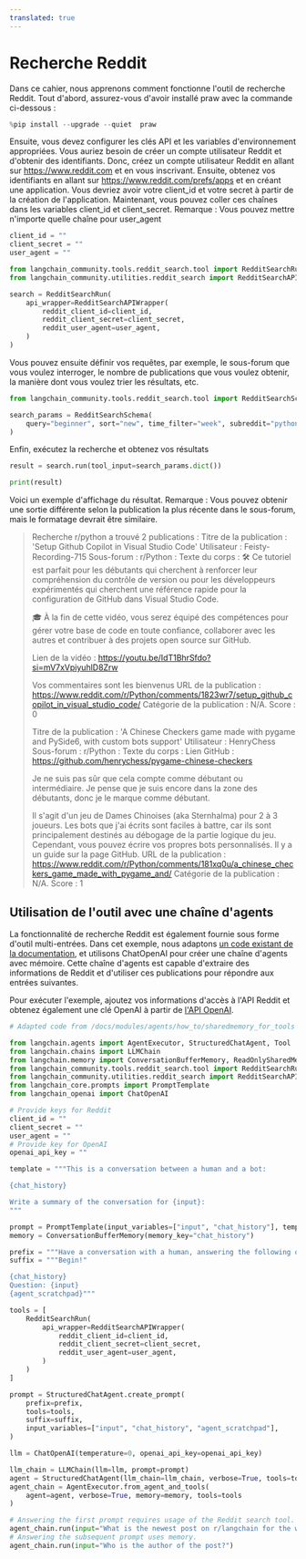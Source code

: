 ```yaml
---
translated: true
---
```


# Recherche Reddit

Dans ce cahier, nous apprenons comment fonctionne l'outil de recherche Reddit.
Tout d'abord, assurez-vous d'avoir installé praw avec la commande ci-dessous :

```python
%pip install --upgrade --quiet  praw
```

Ensuite, vous devez configurer les clés API et les variables d'environnement appropriées. Vous auriez besoin de créer un compte utilisateur Reddit et d'obtenir des identifiants. Donc, créez un compte utilisateur Reddit en allant sur https://www.reddit.com et en vous inscrivant.
Ensuite, obtenez vos identifiants en allant sur https://www.reddit.com/prefs/apps et en créant une application.
Vous devriez avoir votre client_id et votre secret à partir de la création de l'application. Maintenant, vous pouvez coller ces chaînes dans les variables client_id et client_secret.
Remarque : Vous pouvez mettre n'importe quelle chaîne pour user_agent

```python
client_id = ""
client_secret = ""
user_agent = ""
```

```python
from langchain_community.tools.reddit_search.tool import RedditSearchRun
from langchain_community.utilities.reddit_search import RedditSearchAPIWrapper

search = RedditSearchRun(
    api_wrapper=RedditSearchAPIWrapper(
        reddit_client_id=client_id,
        reddit_client_secret=client_secret,
        reddit_user_agent=user_agent,
    )
)
```

Vous pouvez ensuite définir vos requêtes, par exemple, le sous-forum que vous voulez interroger, le nombre de publications que vous voulez obtenir, la manière dont vous voulez trier les résultats, etc.

```python
from langchain_community.tools.reddit_search.tool import RedditSearchSchema

search_params = RedditSearchSchema(
    query="beginner", sort="new", time_filter="week", subreddit="python", limit="2"
)
```

Enfin, exécutez la recherche et obtenez vos résultats

```python
result = search.run(tool_input=search_params.dict())
```

```python
print(result)
```

Voici un exemple d'affichage du résultat.
Remarque : Vous pouvez obtenir une sortie différente selon la publication la plus récente dans le sous-forum, mais le formatage devrait être similaire.

> Recherche r/python a trouvé 2 publications :
> Titre de la publication : 'Setup Github Copilot in Visual Studio Code'
> Utilisateur : Feisty-Recording-715
> Sous-forum : r/Python :
>                     Texte du corps : 🛠️ Ce tutoriel est parfait pour les débutants qui cherchent à renforcer leur compréhension du contrôle de version ou pour les développeurs expérimentés qui cherchent une référence rapide pour la configuration de GitHub dans Visual Studio Code.
>
>🎓 À la fin de cette vidéo, vous serez équipé des compétences pour gérer votre base de code en toute confiance, collaborer avec les autres et contribuer à des projets open source sur GitHub.
>
>
>Lien de la vidéo : https://youtu.be/IdT1BhrSfdo?si=mV7xVpiyuhlD8Zrw
>
>Vos commentaires sont les bienvenus
>                     URL de la publication : https://www.reddit.com/r/Python/comments/1823wr7/setup_github_copilot_in_visual_studio_code/
>                     Catégorie de la publication : N/A.
>                     Score : 0
>
>Titre de la publication : 'A Chinese Checkers game made with pygame and PySide6, with custom bots support'
>Utilisateur : HenryChess
>Sous-forum : r/Python :
>                     Texte du corps : Lien GitHub : https://github.com/henrychess/pygame-chinese-checkers
>
>Je ne suis pas sûr que cela compte comme débutant ou intermédiaire. Je pense que je suis encore dans la zone des débutants, donc je le marque comme débutant.
>
>Il s'agit d'un jeu de Dames Chinoises (aka Sternhalma) pour 2 à 3 joueurs. Les bots que j'ai écrits sont faciles à battre, car ils sont principalement destinés au débogage de la partie logique du jeu. Cependant, vous pouvez écrire vos propres bots personnalisés. Il y a un guide sur la page GitHub.
>                     URL de la publication : https://www.reddit.com/r/Python/comments/181xq0u/a_chinese_checkers_game_made_with_pygame_and/
>                     Catégorie de la publication : N/A.
>                     Score : 1

## Utilisation de l'outil avec une chaîne d'agents

La fonctionnalité de recherche Reddit est également fournie sous forme d'outil multi-entrées. Dans cet exemple, nous adaptons [un code existant de la documentation](/docs/modules/memory/agent_with_memory), et utilisons ChatOpenAI pour créer une chaîne d'agents avec mémoire. Cette chaîne d'agents est capable d'extraire des informations de Reddit et d'utiliser ces publications pour répondre aux entrées suivantes.

Pour exécuter l'exemple, ajoutez vos informations d'accès à l'API Reddit et obtenez également une clé OpenAI à partir de [l'API OpenAI](https://help.openai.com/en/articles/4936850-where-do-i-find-my-api-key).

```python
# Adapted code from /docs/modules/agents/how_to/sharedmemory_for_tools

from langchain.agents import AgentExecutor, StructuredChatAgent, Tool
from langchain.chains import LLMChain
from langchain.memory import ConversationBufferMemory, ReadOnlySharedMemory
from langchain_community.tools.reddit_search.tool import RedditSearchRun
from langchain_community.utilities.reddit_search import RedditSearchAPIWrapper
from langchain_core.prompts import PromptTemplate
from langchain_openai import ChatOpenAI

# Provide keys for Reddit
client_id = ""
client_secret = ""
user_agent = ""
# Provide key for OpenAI
openai_api_key = ""

template = """This is a conversation between a human and a bot:

{chat_history}

Write a summary of the conversation for {input}:
"""

prompt = PromptTemplate(input_variables=["input", "chat_history"], template=template)
memory = ConversationBufferMemory(memory_key="chat_history")

prefix = """Have a conversation with a human, answering the following questions as best you can. You have access to the following tools:"""
suffix = """Begin!"

{chat_history}
Question: {input}
{agent_scratchpad}"""

tools = [
    RedditSearchRun(
        api_wrapper=RedditSearchAPIWrapper(
            reddit_client_id=client_id,
            reddit_client_secret=client_secret,
            reddit_user_agent=user_agent,
        )
    )
]

prompt = StructuredChatAgent.create_prompt(
    prefix=prefix,
    tools=tools,
    suffix=suffix,
    input_variables=["input", "chat_history", "agent_scratchpad"],
)

llm = ChatOpenAI(temperature=0, openai_api_key=openai_api_key)

llm_chain = LLMChain(llm=llm, prompt=prompt)
agent = StructuredChatAgent(llm_chain=llm_chain, verbose=True, tools=tools)
agent_chain = AgentExecutor.from_agent_and_tools(
    agent=agent, verbose=True, memory=memory, tools=tools
)

# Answering the first prompt requires usage of the Reddit search tool.
agent_chain.run(input="What is the newest post on r/langchain for the week?")
# Answering the subsequent prompt uses memory.
agent_chain.run(input="Who is the author of the post?")
```
